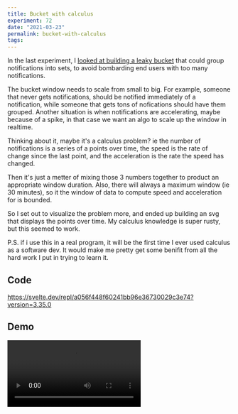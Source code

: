 ```yaml
---
title: Bucket with calculus
experiment: 72
date: "2021-03-23"
permalink: bucket-with-calculus
tags: 
---
```


In the last experiment, I [looked at building a leaky bucket](/posts/rollup-with-leaky-bucket) that could group notifications into sets, to avoid bombarding end users with too many notifications.

The bucket window needs to scale from small to big. For example, someone that never gets notifications, should be notified immediately of a notification, while someone that gets tons of nofications should have them grouped. Another situation is when notifications are accelerating, maybe because of a spike, in that case we want an algo to scale up the window in realtime.

Thinking about it, maybe it's a calculus problem? ie the number of notifications is a series of a points over time, the speed is the rate of change since the last point, and the acceleration is the rate the speed has changed.

Then it's just a metter of mixing those 3 numbers together to product an appropriate window duration. Also, there will always a maximum window (ie 30 minutes), so it the window of data to compute speed and acceleration for is bounded.

So I set out to visualize the problem more, and ended up building an svg that displays the points over time. My calculus knowledge is super rusty, but this seemed to work.

P.S. if i use this in a real program, it will be the first time I ever used calculus as a software dev. It would make me pretty get some benifit from all the hard work I put in trying to learn it.

## Code

https://svelte.dev/repl/a056f448f60241bb96e36730029c3e74?version=3.35.0

## Demo

<video controls src="https://res.cloudinary.com/dzwnkx0mk/video/upload/v1616473836/1000experiments.dev/count-speed-accell_f9o77o.mp4"/>
